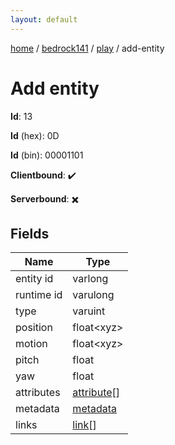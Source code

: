 ```yaml
---
layout: default
---
```


[home](/)  /  [bedrock141](/protocol/bedrock141)  /  [play](/protocol/bedrock141/play)  /  add-entity

# Add entity

**Id**: 13

**Id** (hex): 0D

**Id** (bin): 00001101

**Clientbound**: ✔️

**Serverbound**: ✖️

## Fields

Name | Type
---|---
entity id | varlong
runtime id | varulong
type | varuint
position | float&lt;xyz&gt;
motion | float&lt;xyz&gt;
pitch | float
yaw | float
attributes | [attribute](/protocol/bedrock141/types/attribute)[]
metadata | [metadata](/protocol/bedrock141/metadata)
links | [link](/protocol/bedrock141/types/link)[]

